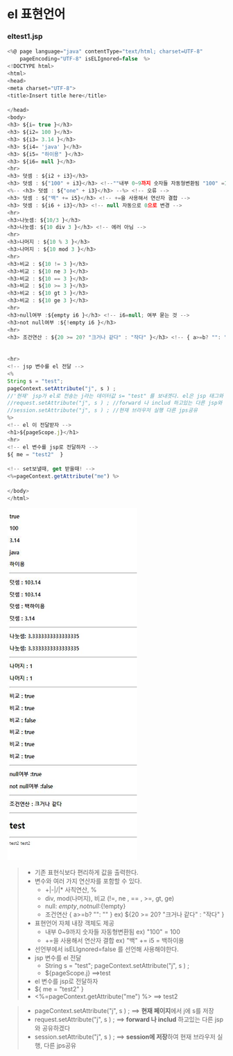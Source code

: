 # el 표현언어

### eltest1.jsp

```javascript
<%@ page language="java" contentType="text/html; charset=UTF-8"
    pageEncoding="UTF-8" isELIgnored=false  %>
<!DOCTYPE html>
<html>
<head>
<meta charset="UTF-8">
<title>Insert title here</title>

</head>
<body>
<h3> ${i= true }</h3>
<h3> ${i2= 100 }</h3>
<h3> ${i3= 3.14 }</h3>
<h3> ${i4= 'java' }</h3>
<h3> ${i5= "하이용" }</h3>
<h3> ${i6= null }</h3>
<hr>
<h3> 덧셈 : ${i2 + i3}</h3>
<h3> 덧셈 : ${"100" + i3}</h3> <!--""내부 0~9까지 숫자들 자동형변환됨 "100" =100 -->
<%-- <h3> 덧셈 : ${"one" + i3}</h3> --%> <!-- 오류 -->
<h3> 덧셈 : ${"백" += i5}</h3> <!-- +=을 사용해서 연산자 결합 -->
<h3> 덧셈 : ${i6 + i3}</h3> <!-- null 자동으로 0으로 변경 -->
<hr>
<h3>나눗셈: ${10/3 }</h3>
<h3>나눗셈: ${10 div 3 }</h3> <!-- 에러 아님 -->
<hr>
<h3>나머지 : ${10 % 3 }</h3>
<h3>나머지 : ${10 mod 3 }</h3> 
<hr>
<h3>비교 : ${10 != 3 }</h3> 
<h3>비교 : ${10 ne 3 }</h3> 
<h3>비교 : ${10 == 3 }</h3> 
<h3>비교 : ${10 >= 3 }</h3> 
<h3>비교 : ${10 gt 3 }</h3> 
<h3>비교 : ${10 ge 3 }</h3> 
<hr>
<h3>null여부 :${empty i6 }</h3> <!-- i6=null; 여부 묻는 것 -->
<h3>not null여부 :${!empty i6 }</h3>
<hr>
<h3> 조건연산 : ${20 >= 20? "크거나 같다" : "작다" }</h3> <!-- { a>=b? "": "" } -->


<hr>
<!-- jsp 변수를 el 전달 -->
<%
String s = "test";
pageContext.setAttribute("j", s ) ; 
//'현재' jsp가 el로 전송는 j라는 데이터값 s= "test" 를 보내겟다. el은 jsp 태그와 별도로 써야 한다
//request.setAttribute("j", s ) ; //forward 나 includ 하고있는 다른 jsp와 공유하겠다
//session.setAttribute("j", s ) ; //현재 브라우저 실행 다른 jps공유
%>
<!-- el 이 전달받자 -->
<h1>${pageScope.j}</h1>
<hr>
<!-- el 변수를 jsp로 전달하자 -->
${ me = "test2"  }

<!-- set보낼때, get 받을때! -->
<%=pageContext.getAttribute("me") %>

</body>
</html>
```

![el_test1](./assets/images/eltest1.JPG)

> * 기존 표현식보다 편리하게 값을 출력한다.
> * 변수와 여러 가지 연산자를 포함할 수 있다.
>   * +|-|/|* 사칙연산, %
>   * div, mod(나머지), 비교 (!=, ne , == , >=, gt, ge)
>   * null: ${empty}  ,not null:${!empty}
>   * 조건연산 { a>=b? "": "" } ex) ${20 >= 20? "크거나 같다" : "작다" }
> * 표현언어 자체 내장 객체도 제공
>   * 내부 0~9까지 숫자들 자동형변환됨  ex) "100" = 100
>   * +=을 사용해서 연산자 결합  ex) "백" += i5 = 백하이용
> * 선언부에서 isELIgnored=false 를 선언해 사용해야한다.
> * jsp 변수를 el 전달
>   * String s = "test";
>     pageContext.setAttribute("j", s ) ;
>   * ${pageScope.j} ==>test
> *  el 변수를 jsp로 전달하자
>   * ${ me = "test2"  }
>   * <%=pageContext.getAttribute("me") %> ==> test2



> * pageContext.setAttribute("j", s ) ;  ==>  **현재 페이지**에서 j에 s를 저장
> * request.setAttribute("j", s ) ; ==> **forward 나 includ** 하고있는 다른 jsp와 공유하겠다
> * session.setAttribute("j", s ) ; ==> **session에 저장**하여 현재 브라우저 실행, 다른 jps공유





